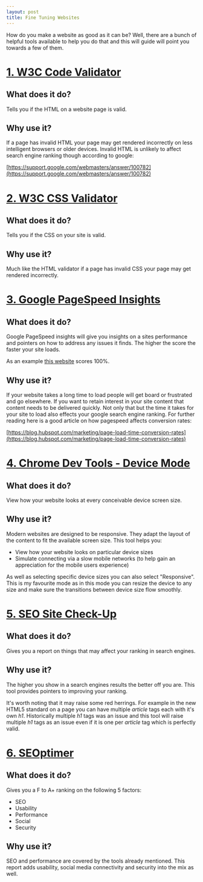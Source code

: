 ```yaml
---
layout: post
title: Fine Tuning Websites
--- 
```


How do you make a website as good as it can be? Well, there are a bunch of helpful tools available to help you do that and this will guide will point you towards a few of them.

# [1. W3C Code Validator](https://validator.w3.org)
 
## What does it do?

Tells you if the HTML on a website page is valid. 

## Why use it?

If a page has invalid HTML your page may get rendered incorrectly on less intelligent browsers or older devices. Invalid HTML is unlikely to affect search engine ranking though according to google:

[https://support.google.com/webmasters/answer/100782](https://support.google.com/webmasters/answer/100782)

# [2. W3C CSS Validator](https://jigsaw.w3.org/css-validator)
 
## What does it do?

Tells you if the CSS on your site is valid. 

## Why use it?

Much like the HTML validator if a page has invalid CSS your page may get rendered incorrectly.

# [3. Google PageSpeed Insights](https://developers.google.com/speed/pagespeed)
 
## What does it do?

Google PageSpeed insights will give you insights on a sites performance and pointers on how to address any issues it finds. The higher the score the faster your site loads.

As an example [this website](https://developers.google.com/speed/pagespeed/insights/?url=https%3A%2F%2Ftreefish.uk%2F&tab=mobile) scores 100%.  

## Why use it?

If your website takes a long time to load people will get board or frustrated and go elsewhere. If you want to retain interest in your site content that content needs to be delivered quickly. Not only that but the time it takes for your site to load also effects your google search engine ranking. For further reading here is a good article on how pagespeed affects conversion rates:

[https://blog.hubspot.com/marketing/page-load-time-conversion-rates](https://blog.hubspot.com/marketing/page-load-time-conversion-rates)


# [4. Chrome Dev Tools - Device Mode](https://developers.google.com/web/tools/chrome-devtools/device-mode/)
 
## What does it do?

View how your website looks at every conceivable device screen size. 

## Why use it?

Modern websites are designed to be responsive. They adapt the layout of the content to fit the available screen size. This tool helps you:

- View how your website looks on particular device sizes
- Simulate connecting via a slow mobile networks (to help gain an appreciation for the mobile users experience) 

As well as selecting specific device sizes you can also select "Responsive". This is my favourite mode as in this mode you can resize the device to any size and make sure the transitions between device size flow smoothly. 

# [5. SEO Site Check-Up](https://seositecheckup.com)
 
## What does it do?

Gives you a report on things that may affect your ranking in search engines.

## Why use it?

The higher you show in a search engines results the better off you are. This tool provides pointers to improving your ranking. 

It's worth noting that it may raise some red herrings. For example in the new HTML5 standard on a page you can have multiple *article* tags each with it's own *h1*. Historically multiple *h1* tags was an issue and this tool will raise multiple *h1* tags as an issue even if it is one per *article* tag which is perfectly valid.

# [6. SEOptimer](https://www.seoptimer.com)
 
## What does it do?

Gives you a F to A+ ranking on the following 5 factors:

- SEO
- Usability
- Performance
- Social
- Security

## Why use it?

SEO and performance are covered by the tools already mentioned. This report adds usability, social media connectivity and security into the mix as well.